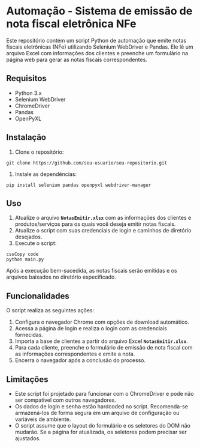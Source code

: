# **Automação - Sistema de emissão de nota fiscal eletrônica NFe**

Este repositório contém um script Python de automação que emite notas fiscais eletrônicas (NFe) utilizando Selenium WebDriver e Pandas. Ele lê um arquivo Excel com informações dos clientes e preenche um formulário na página web para gerar as notas fiscais correspondentes.

## **Requisitos**

- Python 3.x
- Selenium WebDriver
- ChromeDriver
- Pandas
- OpenPyXL

## **Instalação**

1. Clone o repositório:

```
git clone https://github.com/seu-usuario/seu-repositorio.git

```

1. Instale as dependências:

```
pip install selenium pandas openpyxl webdriver-manager

```

## **Uso**

1. Atualize o arquivo **`NotasEmitir.xlsx`** com as informações dos clientes e produtos/serviços para os quais você deseja emitir notas fiscais.
2. Atualize o script com suas credenciais de login e caminhos de diretório desejados.
3. Execute o script:

```
cssCopy code
python main.py

```

Após a execução bem-sucedida, as notas fiscais serão emitidas e os arquivos baixados no diretório especificado.

## **Funcionalidades**

O script realiza as seguintes ações:

1. Configura o navegador Chrome com opções de download automático.
2. Acessa a página de login e realiza o login com as credenciais fornecidas.
3. Importa a base de clientes a partir do arquivo Excel **`NotasEmitir.xlsx`**.
4. Para cada cliente, preenche o formulário de emissão de nota fiscal com as informações correspondentes e emite a nota.
5. Encerra o navegador após a conclusão do processo.

## **Limitações**

- Este script foi projetado para funcionar com o ChromeDriver e pode não ser compatível com outros navegadores.
- Os dados de login e senha estão hardcoded no script. Recomenda-se armazená-los de forma segura em um arquivo de configuração ou variáveis de ambiente.
- O script assume que o layout do formulário e os seletores do DOM não mudarão. Se a página for atualizada, os seletores podem precisar ser ajustados.
